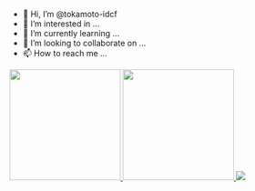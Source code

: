 - 👋 Hi, I’m @tokamoto-idcf
- 👀 I’m interested in ...
- 🌱 I’m currently learning ...
- 💞️ I’m looking to collaborate on ...
- 📫 How to reach me ...

<!---
tokamoto-idcf/tokamoto-idcf is a ✨ special ✨ repository because its `README.md` (this file) appears on your GitHub profile.
You can click the Preview link to take a look at your changes.
--->

<a href="https://github.com/tokamoto-idcf" align="left">
  <img height="195px" src="https://github-readme-stats-tokamoto-idcfs-projects.vercel.app/api?username=tokamoto-idcf&show_icons=true&theme=merko" />
  <img height="195px" src="https://github-readme-stats-tokamoto-idcfs-projects.vercel.app/api/top-langs/?username=tokamoto-idcf&layout=compact&theme=merko" />
</a>
<a href="https://github.com/tokamoto-idcf" align="left">
  <img src="https://github-profile-trophy.vercel.app/?username=tokamoto-idcf&theme=merko&column=8&margin-h=15" />
</a>
